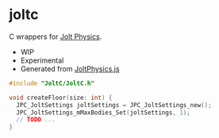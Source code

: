 # joltc

C wrappers for [Jolt Physics](https://github.com/jrouwe/JoltPhysics).

* WIP
* Experimental
* Generated from [JoltPhysics.js](https://github.com/jrouwe/JoltPhysics.js/)

```c
#include "JoltC/JoltC.h"

void createFloor(size: int) {
  JPC_JoltSettings joltSettings = JPC_JoltSettings_new();
  JPC_JoltSettings_mMaxBodies_Set(joltSettings, 1);
  // TODO ...
}
```
